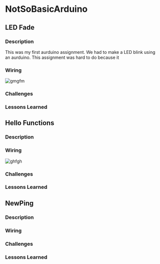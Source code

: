 # NotSoBasicArduino
## LED Fade
### Description
This was my first aurduino assignment. We had to make a LED blink using an aurduino. This assignment was hard to do because it 

### Wiring
![gmgfm](https://github.com/mbjones73/Basic-CAD/blob/master/media/ledfade.PNG)
### Challenges

### Lessons Learned

## Hello Functions
### Description

### Wiring
![ghfgh](https://github.com/mbjones73/Basic-CAD/blob/master/media/hellofunctions.PNG)
### Challenges

### Lessons Learned


## NewPing
### Description

### Wiring

### Challenges

### Lessons Learned
